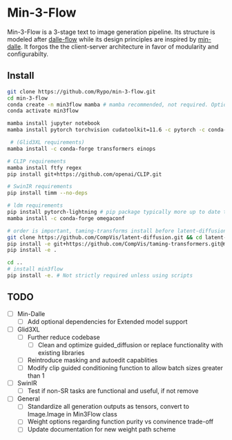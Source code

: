# Min-3-Flow

Min-3-Flow is a 3-stage text to image generation pipeline. Its structure is modeled after [dalle-flow](https://github.com/jina-ai/dalle-flow/) while its design principles are inspired by [min-dalle](https://github.com/kuprel/min-dalle). It forgos the the client-server architecture in favor of modularity and configurabilty. 

## Install
```sh
git clone https://github.com/Rypo/min-3-flow.git
cd min-3-flow
conda create -n min3flow mamba # mamba recommended, not required. Optionally, replace 'mamba' with 'conda'
conda activate min3flow

mamba install jupyter notebook
mamba install pytorch torchvision cudatoolkit=11.6 -c pytorch -c conda-forge

 # (Glid3XL requirements)
mamba install -c conda-forge transformers einops

# CLIP requirements
mamba install ftfy regex
pip install git+https://github.com/openai/CLIP.git

# SwinIR requirements
pip install timm --no-deps

# ldm requirements
pip install pytorch-lightning # pip package typically more up to date than conda-forge
mamba install -c conda-forge omegaconf

# order is important, taming-transforms install before latent-diffusion
git clone https://github.com/CompVis/latent-diffusion.git && cd latent-diffusion
pip install -e git+https://github.com/CompVis/taming-transformers.git@master#egg=taming-transformers
pip install -e .

cd ..
# install min3flow
pip install -e. # Not strictly required unless using scripts
```

## TODO

- [ ] Min-Dalle
  - [ ] Add optional dependencies for Extended model support
- [ ] Glid3XL 
  - [ ] Further reduce codebase
    - [ ] Clean and optimize guided_diffusion or replace functionality with existing libraries
  - [ ] Reintroduce masking and autoedit capablities
  - [ ] Modify clip guided conditioning function to allow batch sizes greater than 1
- [ ] SwinIR
  - [ ] Test if non-SR tasks are functional and useful, if not remove
- [ ] General
  - [ ] Standardize all generation outputs as tensors, convert to Image.Image in Min3Flow class
  - [ ] Weight options regarding function purity vs convinence trade-off
  - [ ] Update documentation for new weight path scheme
